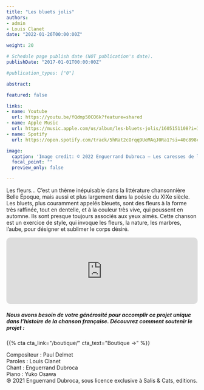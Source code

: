 ```yaml
---
title: "Les bluets jolis"
authors:
- admin
- Louis Clanet
date: "2022-01-26T00:00:00Z"

weight: 20

# Schedule page publish date (NOT publication's date).
publishDate: "2017-01-01T00:00:00Z"

#publication_types: ["0"]

abstract: 

featured: false

links:
- name: Youtube
  url: https://youtu.be/fQdmp50CO6k?feature=shared
- name: Apple Music
  url: https://music.apple.com/us/album/les-bluets-jolis/1605151108?i=1605151517
- name: Spotify
  url: https://open.spotify.com/track/5hRat2cOrqq9UeMAqJ0Ra1?si=40c898cef8564e77

image:
  caption: 'Image credit: © 2022 Enguerrand Dubroca – Les caresses de la vague, éditions Bergeret / Collection Lequy http://fantaisiesbergeret.free.fr'
  focal_point: ""
  preview_only: false

---
```


Les fleurs… C’est un thème inépuisable dans la littérature chansonnière Belle Époque, mais aussi et plus largement dans la poésie du XIXe siècle. Les bluets, plus couramment appelés bleuets, sont des fleurs à la forme très raffinée, tout en dentelle, et à la couleur très vive, qui poussent en automne. Ils sont presque toujours associés aux yeux aimés. Cette chanson est un exercice de style, qui invoque les fleurs, la nature, les marbres, l’aube, pour désigner et sublimer le corps désiré.


<iframe allow="autoplay *; encrypted-media *; fullscreen *; clipboard-write" frameborder="0" height="175" style="width:100%;max-width:720px;overflow:hidden;border-radius:10px;" sandbox="allow-forms allow-popups allow-same-origin allow-scripts allow-storage-access-by-user-activation allow-top-navigation-by-user-activation" src="https://embed.music.apple.com/us/album/les-bluets-jolis/1605151108?i=1605151517"></iframe>

##### Nous avons besoin de votre générosité pour accomplir ce projet unique dans l’histoire de la chanson française. Découvrez comment soutenir le projet :
{{% cta cta_link="/boutique/" cta_text="Boutique →" %}}

<p>Compositeur : Paul Delmet <br>
Paroles : Louis Clanet<br>
Chant : Enguerrand Dubroca<br>
Piano : Yuko Osawa<br>
℗ 2021 Enguerrand Dubroca, sous licence exclusive à Salis & Cats, editions.</p>


